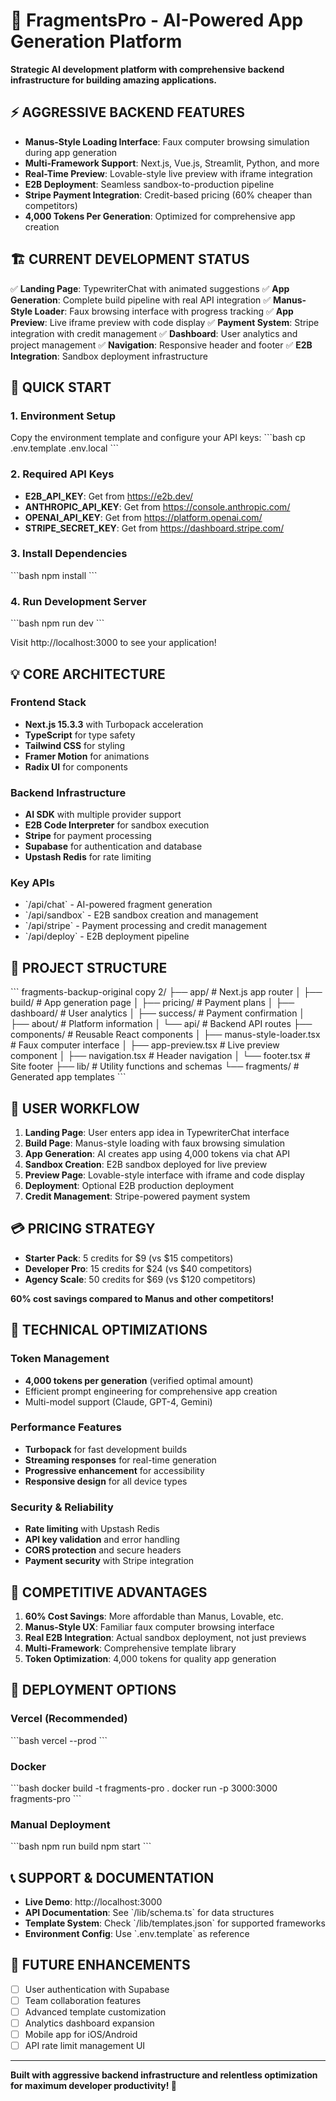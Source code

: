 # 🚀 FragmentsPro - AI-Powered App Generation Platform

**Strategic AI development platform with comprehensive backend infrastructure for building amazing applications.**

## ⚡ AGGRESSIVE BACKEND FEATURES

- **Manus-Style Loading Interface**: Faux computer browsing simulation during app generation
- **Multi-Framework Support**: Next.js, Vue.js, Streamlit, Python, and more
- **Real-Time Preview**: Lovable-style live preview with iframe integration  
- **E2B Deployment**: Seamless sandbox-to-production pipeline
- **Stripe Payment Integration**: Credit-based pricing (60% cheaper than competitors)
- **4,000 Tokens Per Generation**: Optimized for comprehensive app creation

## 🏗️ CURRENT DEVELOPMENT STATUS

✅ **Landing Page**: TypewriterChat with animated suggestions
✅ **App Generation**: Complete build pipeline with real API integration
✅ **Manus-Style Loader**: Faux browsing interface with progress tracking
✅ **App Preview**: Live iframe preview with code display
✅ **Payment System**: Stripe integration with credit management
✅ **Dashboard**: User analytics and project management
✅ **Navigation**: Responsive header and footer
✅ **E2B Integration**: Sandbox deployment infrastructure

## 🚀 QUICK START

### 1. Environment Setup
Copy the environment template and configure your API keys:
\`\`\`bash
cp .env.template .env.local
\`\`\`

### 2. Required API Keys
- **E2B_API_KEY**: Get from https://e2b.dev/
- **ANTHROPIC_API_KEY**: Get from https://console.anthropic.com/
- **OPENAI_API_KEY**: Get from https://platform.openai.com/
- **STRIPE_SECRET_KEY**: Get from https://dashboard.stripe.com/

### 3. Install Dependencies
\`\`\`bash
npm install
\`\`\`

### 4. Run Development Server
\`\`\`bash
npm run dev
\`\`\`

Visit http://localhost:3000 to see your application!

## 💡 CORE ARCHITECTURE

### Frontend Stack
- **Next.js 15.3.3** with Turbopack acceleration
- **TypeScript** for type safety
- **Tailwind CSS** for styling
- **Framer Motion** for animations
- **Radix UI** for components

### Backend Infrastructure  
- **AI SDK** with multiple provider support
- **E2B Code Interpreter** for sandbox execution
- **Stripe** for payment processing
- **Supabase** for authentication and database
- **Upstash Redis** for rate limiting

### Key APIs
- \`/api/chat\` - AI-powered fragment generation
- \`/api/sandbox\` - E2B sandbox creation and management
- \`/api/stripe\` - Payment processing and credit management
- \`/api/deploy\` - E2B deployment pipeline

## 📁 PROJECT STRUCTURE

\`\`\`
fragments-backup-original copy 2/
├── app/                    # Next.js app router
│   ├── build/             # App generation page
│   ├── pricing/           # Payment plans
│   ├── dashboard/         # User analytics
│   ├── success/           # Payment confirmation
│   ├── about/             # Platform information
│   └── api/               # Backend API routes
├── components/            # Reusable React components
│   ├── manus-style-loader.tsx  # Faux computer interface
│   ├── app-preview.tsx         # Live preview component
│   ├── navigation.tsx          # Header navigation
│   └── footer.tsx              # Site footer
├── lib/                   # Utility functions and schemas
└── fragments/             # Generated app templates
\`\`\`

## 🎯 USER WORKFLOW

1. **Landing Page**: User enters app idea in TypewriterChat interface
2. **Build Page**: Manus-style loading with faux browsing simulation
3. **App Generation**: AI creates app using 4,000 tokens via chat API
4. **Sandbox Creation**: E2B sandbox deployed for live preview
5. **Preview Page**: Lovable-style interface with iframe and code display
6. **Deployment**: Optional E2B production deployment
7. **Credit Management**: Stripe-powered payment system

## 💳 PRICING STRATEGY

- **Starter Pack**: 5 credits for $9 (vs $15 competitors)
- **Developer Pro**: 15 credits for $24 (vs $40 competitors) 
- **Agency Scale**: 50 credits for $69 (vs $120 competitors)

**60% cost savings compared to Manus and other competitors!**

## 🔧 TECHNICAL OPTIMIZATIONS

### Token Management
- **4,000 tokens per generation** (verified optimal amount)
- Efficient prompt engineering for comprehensive app creation
- Multi-model support (Claude, GPT-4, Gemini)

### Performance Features
- **Turbopack** for fast development builds
- **Streaming responses** for real-time generation
- **Progressive enhancement** for accessibility
- **Responsive design** for all device types

### Security & Reliability
- **Rate limiting** with Upstash Redis
- **API key validation** and error handling
- **CORS protection** and secure headers
- **Payment security** with Stripe integration

## 🌟 COMPETITIVE ADVANTAGES

1. **60% Cost Savings**: More affordable than Manus, Lovable, etc.
2. **Manus-Style UX**: Familiar faux computer browsing interface
3. **Real E2B Integration**: Actual sandbox deployment, not just previews
4. **Multi-Framework**: Comprehensive template library
5. **Token Optimization**: 4,000 tokens for quality app generation

## 🚀 DEPLOYMENT OPTIONS

### Vercel (Recommended)
\`\`\`bash
vercel --prod
\`\`\`

### Docker
\`\`\`bash
docker build -t fragments-pro .
docker run -p 3000:3000 fragments-pro
\`\`\`

### Manual Deployment
\`\`\`bash
npm run build
npm start
\`\`\`

## 📞 SUPPORT & DOCUMENTATION

- **Live Demo**: http://localhost:3000
- **API Documentation**: See \`/lib/schema.ts\` for data structures
- **Template System**: Check \`/lib/templates.json\` for supported frameworks
- **Environment Config**: Use \`.env.template\` as reference

## 🔮 FUTURE ENHANCEMENTS

- [ ] User authentication with Supabase
- [ ] Team collaboration features  
- [ ] Advanced template customization
- [ ] Analytics dashboard expansion
- [ ] Mobile app for iOS/Android
- [ ] API rate limit management UI

---

**Built with aggressive backend infrastructure and relentless optimization for maximum developer productivity! 🚀**